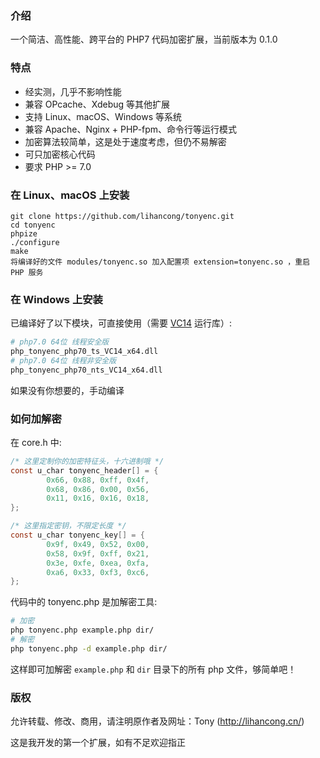 ### 介绍

一个简洁、高性能、跨平台的 PHP7 代码加密扩展，当前版本为 0.1.0

### 特点

- 经实测，几乎不影响性能
- 兼容 OPcache、Xdebug 等其他扩展
- 支持 Linux、macOS、Windows 等系统
- 兼容 Apache、Nginx + PHP-fpm、命令行等运行模式
- 加密算法较简单，这是处于速度考虑，但仍不易解密
- 可只加密核心代码
- 要求 PHP >= 7.0

### 在 Linux、macOS 上安装
```
git clone https://github.com/lihancong/tonyenc.git
cd tonyenc
phpize
./configure
make
将编译好的文件 modules/tonyenc.so 加入配置项 extension=tonyenc.so ，重启 PHP 服务
```

### 在 Windows 上安装

已编译好了以下模块，可直接使用（需要 [VC14](https://www.microsoft.com/zh-CN/download/details.aspx?id=48145) 运行库）:
```bash
# php7.0 64位 线程安全版
php_tonyenc_php70_ts_VC14_x64.dll
# php7.0 64位 线程非安全版
php_tonyenc_php70_nts_VC14_x64.dll
```
如果没有你想要的，手动编译

### 如何加解密

在 core.h 中:
```c
/* 这里定制你的加密特征头，十六进制哦 */
const u_char tonyenc_header[] = {
        0x66, 0x88, 0xff, 0x4f,
        0x68, 0x86, 0x00, 0x56,
        0x11, 0x16, 0x16, 0x18,
};

/* 这里指定密钥，不限定长度 */
const u_char tonyenc_key[] = {
        0x9f, 0x49, 0x52, 0x00,
        0x58, 0x9f, 0xff, 0x21,
        0x3e, 0xfe, 0xea, 0xfa,
        0xa6, 0x33, 0xf3, 0xc6,
};
```

代码中的 tonyenc.php 是加解密工具:
```bash
# 加密
php tonyenc.php example.php dir/
# 解密
php tonyenc.php -d example.php dir/
```
这样即可加解密 `example.php` 和 `dir` 目录下的所有 php 文件，够简单吧！

### 版权

允许转载、修改、商用，请注明原作者及网址：Tony (http://lihancong.cn/)

这是我开发的第一个扩展，如有不足欢迎指正
